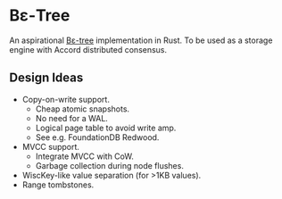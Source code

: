 # Bε-Tree

An aspirational [Bε-tree](https://www.usenix.org/system/files/login/articles/login_oct15_05_bender.pdf)
implementation in Rust. To be used as a storage engine with Accord distributed consensus.

## Design Ideas

* Copy-on-write support.
    * Cheap atomic snapshots.
    * No need for a WAL.
    * Logical page table to avoid write amp.
    * See e.g. FoundationDB Redwood.
* MVCC support.
    * Integrate MVCC with CoW.
    * Garbage collection during node flushes.
* WiscKey-like value separation (for >1KB values).
* Range tombstones.
